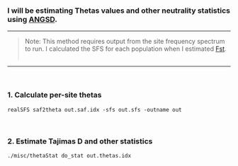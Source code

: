 ### I will be estimating Thetas values and other neutrality statistics using [ANGSD](http://popgen.dk/angsd/index.php/Thetas,Tajima,Neutrality_tests).
---

> Note: This method requires output from the site frequency spectrum to run. I calculated the SFS for each population when I estimated [Fst](https://github.com/gausec/KingRailPopGen/blob/main/analyses/ANGSD/FST.md).
&nbsp;
&nbsp;
---
&nbsp;
### 1. Calculate per-site thetas
```
realSFS saf2theta out.saf.idx -sfs out.sfs -outname out
```
&nbsp;
### 2. Estimate Tajimas D and other statistics
```
./misc/thetaStat do_stat out.thetas.idx
 ```
